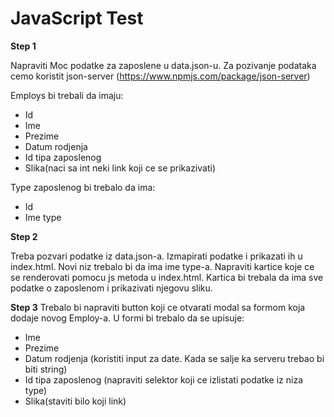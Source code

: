 # JavaScript Test

**Step 1**

Napraviti Moc podatke za zaposlene u data.json-u. Za pozivanje podataka cemo koristit json-server (https://www.npmjs.com/package/json-server)

Employs bi trebali da imaju:

- Id
- Ime
- Prezime
- Datum rodjenja
- Id tipa zaposlenog
- Slika(naci sa int neki link koji ce se prikazivati)

Type zaposlenog bi trebalo da ima:

- Id
- Ime type

**Step 2**

Treba pozvari podatke iz data.json-a. Izmapirati podatke i prikazati ih u index.html.
Novi niz trebalo bi da ima ime type-a. Napraviti kartice koje ce se renderovati pomocu js metoda u index.html.
Kartica bi trebala da ima sve podatke o zaposlenom i prikazivati njegovu sliku.

**Step 3**
Trebalo bi napraviti button koji ce otvarati modal sa formom koja dodaje novog Employ-a.
U formi bi trebalo da se upisuje:

- Ime
- Prezime
- Datum rodjenja (koristiti input za date. Kada se salje ka serveru trebao bi biti string)
- Id tipa zaposlenog (napraviti selektor koji ce izlistati podatke iz niza type)
- Slika(staviti bilo koji link)
